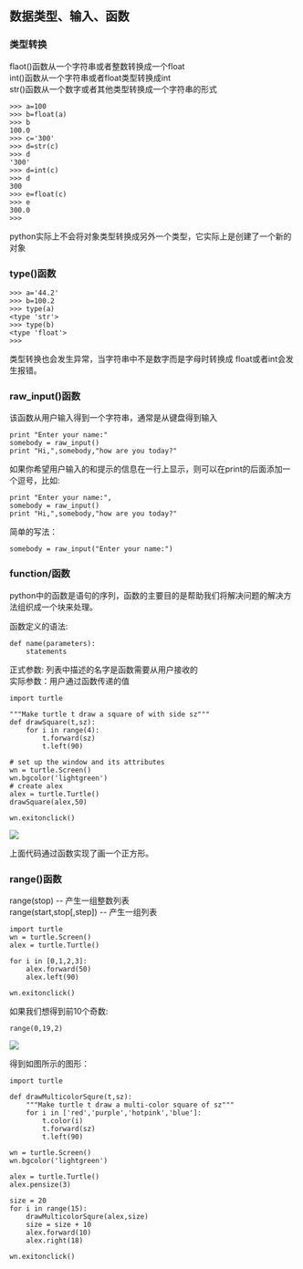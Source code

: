 ## 数据类型、输入、函数 ##
### 类型转换 ###
flaot()函数从一个字符串或者整数转换成一个float  
int()函数从一个字符串或者float类型转换成int  
str()函数从一个数字或者其他类型转换成一个字符串的形式  

	>>> a=100
	>>> b=float(a)
	>>> b
	100.0
	>>> c='300'
	>>> d=str(c)
	>>> d
	'300'
	>>> d=int(c)
	>>> d
	300
	>>> e=float(c)
	>>> e
	300.0
	>>>

python实际上不会将对象类型转换成另外一个类型，它实际上是创建了一个新的对象  

### type()函数 ###

	>>> a='44.2'
	>>> b=100.2
	>>> type(a)
	<type 'str'>
	>>> type(b)
	<type 'float'>
	>>>

类型转换也会发生异常，当字符串中不是数字而是字母时转换成 float或者int会发生报错。

### raw_input()函数 ###
该函数从用户输入得到一个字符串，通常是从键盘得到输入  
	
	print "Enter your name:"
	somebody = raw_input()
	print "Hi,",somebody,"how are you today?"

如果你希望用户输入的和提示的信息在一行上显示，则可以在print的后面添加一个逗号，比如:

	print "Enter your name:",
	somebody = raw_input()
	print "Hi,",somebody,"how are you today?"

简单的写法：  

	somebody = raw_input("Enter your name:")

### function/函数 ###
python中的函数是语句的序列，函数的主要目的是帮助我们将解决问题的解决方法组织成一个块来处理。

函数定义的语法:  

	def name(parameters):
		statements

正式参数: 列表中描述的名字是函数需要从用户接收的  
实际参数：用户通过函数传递的值

	import turtle
	
	"""Make turtle t draw a square of with side sz"""
	def drawSquare(t,sz):
	    for i in range(4):
	        t.forward(sz)
	        t.left(90)
	
	# set up the window and its attributes
	wn = turtle.Screen()
	wn.bgcolor('lightgreen')
	# create alex
	alex = turtle.Turtle()
	drawSquare(alex,50)
	
	wn.exitonclick()

![](http://i.imgur.com/WQlQBYA.png)


上面代码通过函数实现了画一个正方形。


### range()函数 ###
range(stop) -- 产生一组整数列表  
range(start,stop[,step]) -- 产生一组列表  
	
	import turtle
	wn = turtle.Screen()
	alex = turtle.Turtle()
	
	for i in [0,1,2,3]:
	    alex.forward(50)
	    alex.left(90)
	
	wn.exitonclick()


如果我们想得到前10个奇数:  
	
	range(0,19,2)

![](http://i.imgur.com/EGtFxTH.png)

得到如图所示的图形：

	import turtle
	
	def drawMulticolorSqure(t,sz):
	    """Make turtle t draw a multi-color square of sz"""
	    for i in ['red','purple','hotpink','blue']:
	        t.color(i)
	        t.forward(sz)
	        t.left(90)
	
	wn = turtle.Screen()
	wn.bgcolor('lightgreen')
	
	alex = turtle.Turtle()
	alex.pensize(3)
	
	size = 20
	for i in range(15):
	    drawMulticolorSqure(alex,size)
	    size = size + 10
	    alex.forward(10)
	    alex.right(18)
	
	wn.exitonclick()
